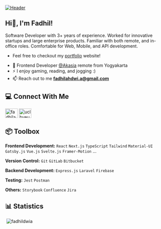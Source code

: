 [![Header](https://github.com/fadhildwia/fadhildwia/blob/main/banner.jpg?raw=true "Header")](https://github.com/fadhildwia)

## Hi👋, I'm Fadhil!
Software Developer with 3+ years of experience. Worked for innovative startups and large enterprise products. Familiar with both remote, and in-office roles. Comfortable for Web, Mobile, and API development.

- Feel free to checkout my [portfolio](https://www.fadhilahdwia.com/) website!
<!-- - Explore my [blog](https://medium.com/@fadhilahdwi.a) where I share insights and learnings. //next planning -->
- 🏢 Frontend Developer [@Akasia](https://akasia.id/) remote from Yogyakarta
- ⚡ I enjoy gaming, reading, and jogging :)
- 📫 Reach out to me **fadhilahdwi.a@gmail.com**

## 💻 Connect With Me
<p align="left">
<a href="https://linkedin.com/in/fadhilahdwiananda/" target="blank"><img align="center" src="https://raw.githubusercontent.com/rahuldkjain/github-profile-readme-generator/master/src/images/icons/Social/linked-in-alt.svg" alt="fadhilahdwiananda/" height="30" width="40" /></a>
<a href="https://www.youtube.com/channel/UClBvEuTwUUNDpPW1WKedjnw" target="blank"><img align="center" src="https://raw.githubusercontent.com/rahuldkjain/github-profile-readme-generator/master/src/images/icons/Social/youtube.svg" alt="uclbveutwuundppw1wkedjnw" height="30" width="40" /></a>
</p>

<!-- ## 🛠️ Technologies & Tools
![](https://img.shields.io/badge/Code-JavaScript-informational?style=flat&color=informational&logo=javascript)
![](https://img.shields.io/badge/Code-TypeScript-informational?style=flat&color=informational)
![](https://img.shields.io/badge/Code-React-informational?style=flat&color=informational&logo=react)
![](https://img.shields.io/badge/Code-React_Native-informational?style=flat&color=informational&logo=react)
![](https://img.shields.io/badge/Code-Vue-informational?style=flat&color=informational&logo=vue.js)
![](https://img.shields.io/badge/Code-Nuxt-informational?style=flat&color=informational&logo=nuxtdotjs)
![](https://img.shields.io/badge/Code-Node-informational?style=flat&color=informational&logo=node.js)
![](https://img.shields.io/badge/Tool-Redux-informational?style=flat&color=warning&logo=redux)
![](https://img.shields.io/badge/Tool-SCSS-informational?style=flat&color=warning&logo=sass)
![](https://img.shields.io/badge/Tool-Jest-informational?style=flat&color=warning&logo=jest)
![](https://img.shields.io/badge/Tool-TailwindCSS-informational?style=flat&color=warning&logo=tailwindcss)
-->

## 📦 Toolbox

**Frontend Development:** `React` `Next.js` `TypeScript` `Tailwind` `Material-UI` `Gatsby.js` `Vue.js` `Svelte.js` `Framer-Motion` ...
 
**Version Control:** `Git` `GitLab` `Bitbucket`

**Backend Development:** `Express.js` `Laravel` `Firebase` 

**Testing:** `Jest` `Postman`

**Others:** `Storybook` `Confluence` `Jira`

## 📊 Statistics
<p>&nbsp;<img align="center" src="https://github-readme-stats.vercel.app/api?username=fadhildwia&show_icons=true&theme=onedark&locale=en" alt="fadhildwia" /></p>
